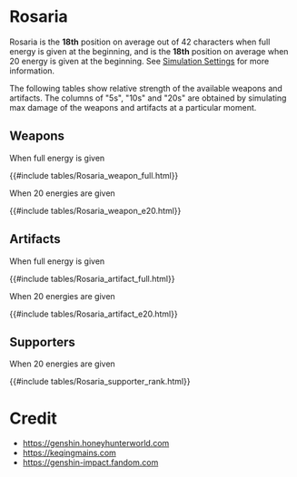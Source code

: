 # Rosaria

Rosaria is the **18th** position on average out of 42
characters when full energy is given at the beginning, and is the
**18th** position on average when 20 energy is given at the
beginning. See [Simulation Settings](./simulation_settings.md) for more
information.

The following tables show relative strength of the available weapons and
artifacts. The columns of "5s", "10s" and "20s" are obtained by
simulating max damage of the weapons and artifacts at a particular
moment.

## Weapons

When full energy is given

{{#include tables/Rosaria_weapon_full.html}}

When 20 energies are given

{{#include tables/Rosaria_weapon_e20.html}}

## Artifacts

When full energy is given

{{#include tables/Rosaria_artifact_full.html}}

When 20 energies are given

{{#include tables/Rosaria_artifact_e20.html}}

## Supporters

When 20 energies are given

{{#include tables/Rosaria_supporter_rank.html}}

# Credit

- <https://genshin.honeyhunterworld.com>
- <https://keqingmains.com>
- <https://genshin-impact.fandom.com>
